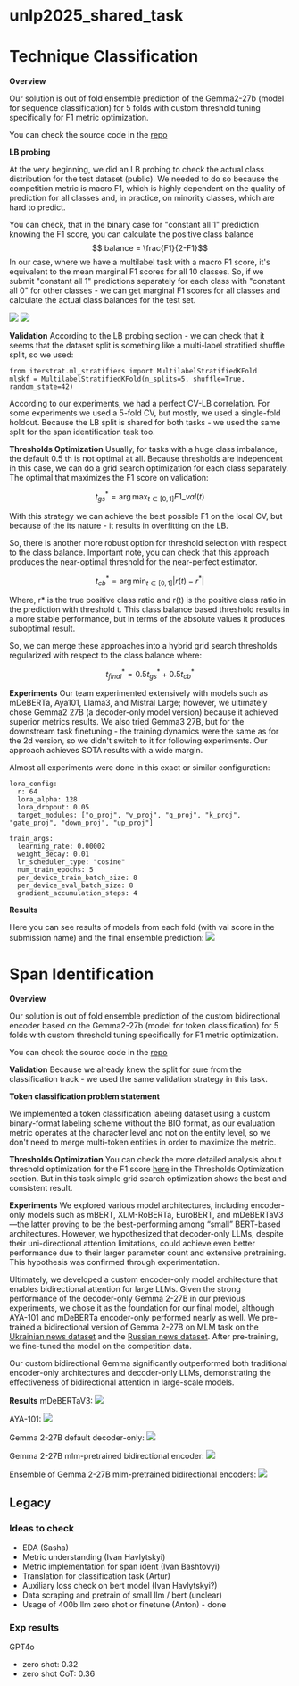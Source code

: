 # unlp2025_shared_task

# Technique Classification 

**Overview**

Our solution is out of fold ensemble prediction of the Gemma2-27b (model for sequence classification) for 5 folds with custom threshold tuning specifically for F1 metric optimization. 

You can check the source code in the [repo](https://github.com/AntonBazdyrev/unlp2025_shared_task/tree/master)

**LB probing**

At the very beginning, we did an LB probing to check the actual class distribution for the test dataset (public). We needed to do so because the competition metric is macro F1, which is highly dependent on the quality of prediction for all classes and, in practice, on minority classes, which are hard to predict.

You can check, that in the binary case for "constant all 1" prediction knowing the F1 score, you can calculate the positive class balance
$$ balance = \frac{F1}{2-F1}$$
In our case, where we have a multilabel task with a macro F1 score, it's equivalent to the mean marginal F1 scores for all 10 classes. So, if we submit "constant all 1" predictions separately for each class with "constant all 0" for other classes - we can get marginal F1 scores for all classes and calculate the actual class balances for the test set.

![](https://www.googleapis.com/download/storage/v1/b/kaggle-forum-message-attachments/o/inbox%2F1697396%2F7ae68558dfdc567000ea2d3f6a299d49%2FScreenshot%202025-04-03%20at%2020.19.19.png?generation=1743701138110689&alt=media)
![](https://www.googleapis.com/download/storage/v1/b/kaggle-forum-message-attachments/o/inbox%2F1697396%2F0f24c93912ce4d5425fdc64a96328770%2FScreenshot%202025-04-03%20at%2020.19.42.png?generation=1743701146145406&alt=media)

**Validation**
According to the LB probing section - we can check that it seems that the dataset split is something like a multi-label stratified shuffle split, so we used:
```
from iterstrat.ml_stratifiers import MultilabelStratifiedKFold
mlskf = MultilabelStratifiedKFold(n_splits=5, shuffle=True, random_state=42)
```
According to our experiments, we had a perfect CV-LB correlation. For some experiments we used a 5-fold CV, but mostly, we used a single-fold holdout. Because the LB split is shared for both tasks - we used the same split for the span identification task too.

**Thresholds Optimization**
Usually, for tasks with a huge class imbalance, the default 0.5 th is not optimal at all.
Because thresholds are independent in this case, we can do a grid search optimization for each class separately. The optimal that maximizes the F1 score on validation:

$$t_{gs}^* = \operatorname{arg\,max}_{t \in [0,1]} F1\_{val}(t)$$

With this strategy we can achieve the best possible F1 on the local CV, but because of the its nature - it results in overfitting on the LB.

So, there is another more robust option for threshold selection with respect to the class balance. Important note, you can check that this approach produces the near-optimal threshold for the near-perfect estimator.

$$t_{cb}^* = \operatorname{arg\,min}_{t \in [0,1]} |r(t) - r^*|$$

Where, r* is the true positive class ratio and r(t) is the positive class ratio in the prediction with threshold t. This class balance based threshold results in a more stable performance, but in terms of the absolute values it produces suboptimal result.

So, we can merge these approaches into a hybrid grid search thresholds regularized with respect to the class balance where:

$$t_{final}^* = 0.5t_{gs}^* + 0.5t_{cb}^*$$

**Experiments**
Our team experimented extensively with models such as mDeBERTa, Aya101, Llama3, and Mistral Large; however, we ultimately chose Gemma2 27B (a decoder-only model version) because it achieved superior metrics results. We also tried Gemma3 27B, but for the downstream task finetuning - the training dynamics were the same as for the 2d version, so we didn't switch to it for following experiments. Our approach achieves SOTA results with a wide margin.

Almost all experiments were done in this exact or similar configuration:
```
lora_config:
  r: 64
  lora_alpha: 128
  lora_dropout: 0.05
  target_modules: ["o_proj", "v_proj", "q_proj", "k_proj", "gate_proj", "down_proj", "up_proj"]

train_args:
  learning_rate: 0.00002
  weight_decay: 0.01
  lr_scheduler_type: "cosine"
  num_train_epochs: 5
  per_device_train_batch_size: 8
  per_device_eval_batch_size: 8
  gradient_accumulation_steps: 4
```

**Results**

Here you can see results of models from each fold (with val score in the submission name) and the final ensemble prediction:
![](https://www.googleapis.com/download/storage/v1/b/kaggle-forum-message-attachments/o/inbox%2F1697396%2F696e67888b52bd2b7e18ecf2c4faf029%2FScreenshot%202025-04-03%20at%2021.17.05.png?generation=1743704288846098&alt=media)


# Span Identification

**Overview**

Our solution is out of fold ensemble prediction of the custom bidirectional encoder based on the Gemma2-27b (model for token classification) for 5 folds with custom threshold tuning specifically for F1 metric optimization. 

You can check the source code in the [repo](https://github.com/AntonBazdyrev/unlp2025_shared_task/tree/master)

**Validation**
Because we already knew the split for sure from the classification track - we used the same validation strategy in this task.

**Token classification problem statement**

We implemented a token classification labeling dataset using a custom binary-format labeling scheme without the BIO format, as our evaluation metric operates at the character level and not on the entity level, so we don't need to merge multi-token entities in order to maximize the metric.

**Thresholds Optimization**
You can check the more detailed analysis about threshold optimization for the F1 score [here](https://www.kaggle.com/competitions/unlp-2025-shared-task-classification-techniques/discussion/571513) in the Thresholds Optimization section. But in this task simple grid search optimization shows the best and consistent result.

**Experiments**
We explored various model architectures, including encoder-only models such as mBERT, XLM-RoBERTa, EuroBERT, and mDeBERTaV3—the latter proving to be the best-performing among “small” BERT-based architectures. However, we hypothesized that decoder-only LLMs, despite their uni-directional attention limitations, could achieve even better performance due to their larger parameter count and extensive pretraining. This hypothesis was confirmed through experimentation.

Ultimately, we developed a custom encoder-only model architecture that enables bidirectional attention for large LLMs. Given the strong performance of the decoder-only Gemma 2-27B in our previous experiments, we chose it as the foundation for our final model, although AYA-101 and mDeBERTa encoder-only performed nearly as well. We pre-trained a bidirectional version of Gemma 2-27B on MLM task on the [Ukrainian news dataset](https://huggingface.co/datasets/zeusfsx/ukrainian-news) and the [Russian news dataset](https://huggingface.co/datasets/AIR-Bench/qa_news_ru). After pre-training, we fine-tuned the model on the competition data.

Our custom bidirectional Gemma significantly outperformed both traditional encoder-only architectures and decoder-only LLMs, demonstrating the effectiveness of bidirectional attention in large-scale models.

**Results**
mDeBERTaV3:
![](https://www.googleapis.com/download/storage/v1/b/kaggle-forum-message-attachments/o/inbox%2F1697396%2Ff1e7c488b08b64788d5ef04e31ea2f39%2Fmdeberta.png?generation=1743709099779638&alt=media)

AYA-101:
![](https://www.googleapis.com/download/storage/v1/b/kaggle-forum-message-attachments/o/inbox%2F1697396%2Fa332610bb71dd1d040544a3fee9cc66e%2Faya101.png?generation=1743709118139630&alt=media)

Gemma 2-27B default decoder-only:
![](https://www.googleapis.com/download/storage/v1/b/kaggle-forum-message-attachments/o/inbox%2F1697396%2Fe7a80b47a70e2c00beb766ef06d4bb60%2Fgemma27b.png?generation=1743709136217809&alt=media)

Gemma 2-27B mlm-pretrained bidirectional encoder:
![](https://www.googleapis.com/download/storage/v1/b/kaggle-forum-message-attachments/o/inbox%2F1697396%2F51b4443b7fe11711748db8e7cf16cf50%2Fgemma27mlm.png?generation=1743709170697793&alt=media)

Ensemble of Gemma 2-27B mlm-pretrained bidirectional encoders:
![](https://www.googleapis.com/download/storage/v1/b/kaggle-forum-message-attachments/o/inbox%2F1697396%2Ff265bfba270f0ed349fa39a83d6653d4%2Fensemble.png?generation=1743709201439096&alt=media)

## Legacy 
### Ideas to check

- EDA (Sasha)
- Metric understanding (Ivan Havlytskyi)
- Metric implementation for span ident (Ivan Bashtovyi)
- Translation for classification task (Artur)
- Auxiliary loss check on bert model (Ivan Havlytskyi?)
- Data scraping and pretrain of small llm / bert (unclear)
- Usage of 400b llm zero shot or finetune (Anton) - done

### Exp results
GPT4o
- zero shot: 0.32
- zero shot CoT: 0.36
